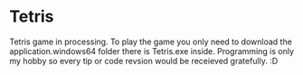 # Tetris
Tetris game in processing.
To play the game you only need to download the application.windows64 folder there is Tetris.exe inside.
Programming is only my hobby so every tip or code revsion would be receieved gratefully. :D
